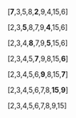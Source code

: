 [**7**,3,5,8,**2**,9,4,15,6]
 
[2,3,**5**,8,7,9,**4**,15,6]

[2,3,4,**8**,7,9,**5**,15,6]

[2,3,4,5,**7**,9,8,15,**6**]

[2,3,4,5,6,**9**,8,15,**7**]

[2,3,4,5,6,7,8,**15**,**9**]

[2,3,4,5,6,7,8,9,15]
